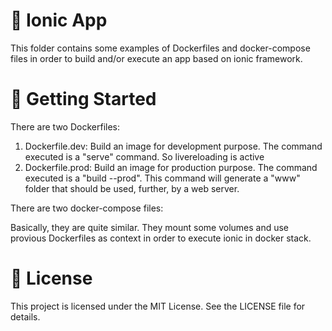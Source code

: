 # 📱 Ionic App
This folder contains some examples of Dockerfiles and docker-compose files in order to build and/or execute an app based on ionic framework.

# 🚀 Getting Started

There are two Dockerfiles:

1. Dockerfile.dev: Build an image for development purpose. The command executed is a "serve" command. So livereloading is active
2. Dockerfile.prod: Build an image for production purpose. The command executed is a "build --prod". This command will generate a "www" folder that should be used, further, by a web server.

There are two docker-compose files:

Basically, they are quite similar. They mount some volumes and use provious Dockerfiles as context in order to execute ionic in docker stack.


# 📝 License
This project is licensed under the MIT License. See the LICENSE file for details.
